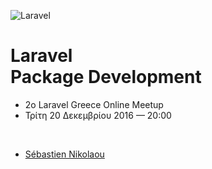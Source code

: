 ![Laravel](lib/img/laravel-logo.png "Laravel")

# Laravel<br>Package Development

- 2o Laravel Greece Online Meetup
- Τρίτη 20 Δεκεμβρίου 2016 — 20:00

<br>

- <a href="https://github.com/sebdesign">Sébastien Nikolaou</a>
